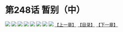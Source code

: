 # 第248话 暂别（中）
![](https://mhpic.xiaomingtaiji.net/comic/D/斗破苍穹拆分版/248话/1.jpg-zymk.middle.webp)
![](https://mhpic.xiaomingtaiji.net/comic/D/斗破苍穹拆分版/248话/2.jpg-zymk.middle.webp)
![](https://mhpic.xiaomingtaiji.net/comic/D/斗破苍穹拆分版/248话/3.jpg-zymk.middle.webp)
![](https://mhpic.xiaomingtaiji.net/comic/D/斗破苍穹拆分版/248话/4.jpg-zymk.middle.webp)
![](https://mhpic.xiaomingtaiji.net/comic/D/斗破苍穹拆分版/248话/5.jpg-zymk.middle.webp)
![](https://mhpic.xiaomingtaiji.net/comic/D/斗破苍穹拆分版/248话/6.jpg-zymk.middle.webp)
![](https://mhpic.xiaomingtaiji.net/comic/D/斗破苍穹拆分版/248话/7.jpg-zymk.middle.webp)
![](https://mhpic.xiaomingtaiji.net/comic/D/斗破苍穹拆分版/248话/8.jpg-zymk.middle.webp)
[【上一章】](./247.md)
[【目录】](./READMD.md)
[【下一章】](./249.md)
